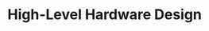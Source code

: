 # High-Level Hardware Design

<!-- For each hardware node/component in the architecture, describe the physical
HW and how it is connected to other components. 1 page max -->
